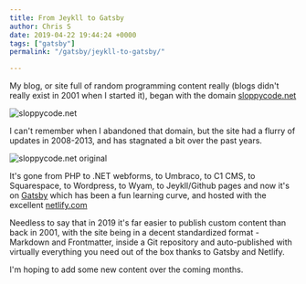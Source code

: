 ```yaml
---
title: From Jeykll to Gatsby
author: Chris S
date: 2019-04-22 19:44:24 +0000
tags: ["gatsby"]
permalink: "/gatsby/jeykll-to-gatsby/"

---
```

My blog, or site full of random programming content really (blogs didn't really exist in 2001 when I started it), began with the domain [sloppycode.net](https://web.archive.org/web/20050405210904/http://www.sloppycode.net:80/)

![sloppycode.net](/assets/2019/04/sloppycode.png)

I can't remember when I abandoned that domain, but the site had a flurry of updates in 2008-2013, and has stagnated a bit over the past years.

![sloppycode.net original](/assets/2019/04/sloppycode2.png)

It's gone from PHP to .NET webforms, to Umbraco, to C1 CMS, to Squarespace, to Wordpress, to Wyam, to Jeykll/Github pages and now it's on [Gatsby](http://www.gatsbyjs.org) which has been a fun learning curve, and hosted with the excellent [netlify.com](http://netlify.com)

Needless to say that in 2019 it's far easier to publish custom content than back in 2001, with the site being in a decent standardized format - Markdown and Frontmatter, inside a Git repository and auto-published with virtually everything you need out of the box thanks to Gatsby and Netlify.

I'm hoping to add some new content over the coming months.
